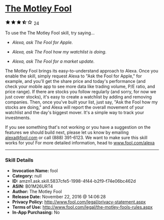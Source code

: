 # [The Motley Fool](http://alexa.amazon.com/#skills/amzn1.ask.skill.5837cfe5-1998-4f44-b2f9-f74e06bc462d)
![3.5 stars](../../images/ic_star_black_18dp_1x.png)![3.5 stars](../../images/ic_star_black_18dp_1x.png)![3.5 stars](../../images/ic_star_black_18dp_1x.png)![3.5 stars](../../images/ic_star_half_black_18dp_1x.png)![3.5 stars](../../images/ic_star_border_black_18dp_1x.png) 24

To use the The Motley Fool skill, try saying...

* *Alexa, ask The Fool for Apple.*

* *Alexa, ask The Fool how my watchlist is doing.*

* *Alexa, ask The Fool for a market update.*

The Motley Fool brings its easy-to-understand approach to Alexa. Once you enable the skill, simply request Alexa to "Ask the Fool for Apple," for example, and you'll get the share price and today's performance (and check your mobile app to see more data like trading volume, P/E ratio, and price range). If there are stocks you follow regularly (and sorry, for now we just cover stocks), it's easy to create a watchlist by adding and removing companies. Then, once you've built your list, just say, "Ask the Fool how my stocks are doing," and Alexa will report the overall movement of your watchlist and the day's biggest mover. It's a simple way to track your investments.


If you see something that's not working or you have a suggestion on the features we should build next, please let us know by emailing alexa@fool.com or call (888) 391-6123. We want to make sure this skill works for you! For more detailed information, head to www.fool.com/alexa

***

### Skill Details

* **Invocation Name:** fool
* **Category:** null
* **ID:** amzn1.ask.skill.5837cfe5-1998-4f44-b2f9-f74e06bc462d
* **ASIN:** B01M26URT4
* **Author:** The Motley Fool
* **Release Date:** November 22, 2016 @ 14:06:28
* **Privacy Policy:** http://www.fool.com/legal/privacy-statement.aspx
* **Terms of Use:** http://www.fool.com/legal/the-motley-fools-rules.aspx
* **In-App Purchasing:** No
